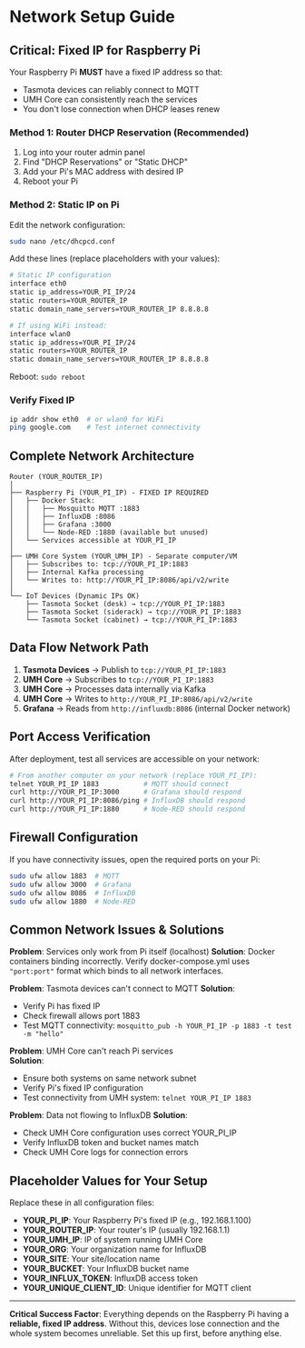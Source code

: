 # Network Setup Guide

## Critical: Fixed IP for Raspberry Pi

Your Raspberry Pi **MUST** have a fixed IP address so that:
- Tasmota devices can reliably connect to MQTT
- UMH Core can consistently reach the services
- You don't lose connection when DHCP leases renew

### Method 1: Router DHCP Reservation (Recommended)

1. Log into your router admin panel
2. Find "DHCP Reservations" or "Static DHCP"
3. Add your Pi's MAC address with desired IP
4. Reboot your Pi

### Method 2: Static IP on Pi

Edit the network configuration:

```bash
sudo nano /etc/dhcpcd.conf
```

Add these lines (replace placeholders with your values):

```bash
# Static IP configuration
interface eth0
static ip_address=YOUR_PI_IP/24
static routers=YOUR_ROUTER_IP
static domain_name_servers=YOUR_ROUTER_IP 8.8.8.8

# If using WiFi instead:
interface wlan0
static ip_address=YOUR_PI_IP/24
static routers=YOUR_ROUTER_IP
static domain_name_servers=YOUR_ROUTER_IP 8.8.8.8
```

Reboot: `sudo reboot`

### Verify Fixed IP

```bash
ip addr show eth0  # or wlan0 for WiFi
ping google.com    # Test internet connectivity
```

## Complete Network Architecture

```
Router (YOUR_ROUTER_IP)
│
├── Raspberry Pi (YOUR_PI_IP) - FIXED IP REQUIRED
│   ├── Docker Stack:
│   │   ├── Mosquitto MQTT :1883
│   │   ├── InfluxDB :8086  
│   │   ├── Grafana :3000
│   │   └── Node-RED :1880 (available but unused)
│   └── Services accessible at YOUR_PI_IP
│
├── UMH Core System (YOUR_UMH_IP) - Separate computer/VM
│   ├── Subscribes to: tcp://YOUR_PI_IP:1883
│   ├── Internal Kafka processing
│   └── Writes to: http://YOUR_PI_IP:8086/api/v2/write
│
└── IoT Devices (Dynamic IPs OK)
    ├── Tasmota Socket (desk) → tcp://YOUR_PI_IP:1883
    ├── Tasmota Socket (siderack) → tcp://YOUR_PI_IP:1883
    └── Tasmota Socket (cabinet) → tcp://YOUR_PI_IP:1883
```

## Data Flow Network Path

1. **Tasmota Devices** → Publish to `tcp://YOUR_PI_IP:1883` 
2. **UMH Core** → Subscribes to `tcp://YOUR_PI_IP:1883`
3. **UMH Core** → Processes data internally via Kafka
4. **UMH Core** → Writes to `http://YOUR_PI_IP:8086/api/v2/write`
5. **Grafana** → Reads from `http://influxdb:8086` (internal Docker network)

## Port Access Verification

After deployment, test all services are accessible on your network:

```bash
# From another computer on your network (replace YOUR_PI_IP):
telnet YOUR_PI_IP 1883           # MQTT should connect
curl http://YOUR_PI_IP:3000      # Grafana should respond
curl http://YOUR_PI_IP:8086/ping # InfluxDB should respond
curl http://YOUR_PI_IP:1880      # Node-RED should respond
```

## Firewall Configuration

If you have connectivity issues, open the required ports on your Pi:

```bash
sudo ufw allow 1883  # MQTT
sudo ufw allow 3000  # Grafana  
sudo ufw allow 8086  # InfluxDB
sudo ufw allow 1880  # Node-RED
```

## Common Network Issues & Solutions

**Problem**: Services only work from Pi itself (localhost)
**Solution**: Docker containers binding incorrectly. Verify docker-compose.yml uses `"port:port"` format which binds to all network interfaces.

**Problem**: Tasmota devices can't connect to MQTT
**Solution**: 
- Verify Pi has fixed IP
- Check firewall allows port 1883
- Test MQTT connectivity: `mosquitto_pub -h YOUR_PI_IP -p 1883 -t test -m "hello"`

**Problem**: UMH Core can't reach Pi services  
**Solution**:
- Ensure both systems on same network subnet
- Verify Pi's fixed IP configuration
- Test connectivity from UMH system: `telnet YOUR_PI_IP 1883`

**Problem**: Data not flowing to InfluxDB
**Solution**:
- Check UMH Core configuration uses correct YOUR_PI_IP
- Verify InfluxDB token and bucket names match
- Check UMH Core logs for connection errors

## Placeholder Values for Your Setup

Replace these in all configuration files:

- **YOUR_PI_IP**: Your Raspberry Pi's fixed IP (e.g., 192.168.1.100)
- **YOUR_ROUTER_IP**: Your router's IP (usually 192.168.1.1)
- **YOUR_UMH_IP**: IP of system running UMH Core
- **YOUR_ORG**: Your organization name for InfluxDB
- **YOUR_SITE**: Your site/location name
- **YOUR_BUCKET**: Your InfluxDB bucket name
- **YOUR_INFLUX_TOKEN**: InfluxDB access token
- **YOUR_UNIQUE_CLIENT_ID**: Unique identifier for MQTT client

---

**Critical Success Factor**: Everything depends on the Raspberry Pi having a **reliable, fixed IP address**. Without this, devices lose connection and the whole system becomes unreliable. Set this up first, before anything else.